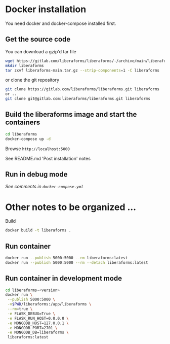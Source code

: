 # Docker installation 

You need docker and docker-compose installed first.

## Get the source code

You can download a gzip'd tar file
```bash
wget https://gitlab.com/liberaforms/liberaforms/-/archive/main/liberaforms-main.tar.gz
mkdir liberaforms
tar zxvf liberaforms-main.tar.gz --strip-components=1 -C liberaforms
```
or clone the git repository
```bash
git clone https://gitlab.com/liberaforms/liberaforms.git liberaforms
or ..
git clone git@gitlab.com:liberaforms/liberaforms.git liberaforms
```

## Build the liberaforms image and start the containers
```bash
cd liberaforms
docker-compose up -d
```
Browse `http://localhost:5000`

See README.md 'Post installation' notes

## Run in debug mode
*See comments in `docker-compose.yml`*


# Other notes to be organized ...

Build
```bash
docker build -t liberaforms .
```

## Run container
```bash
docker run --publish 5000:5000 --rm liberaforms:latest
docker run --publish 5000:5000 --rm --detach liberaforms:latest
```

## Run container in development mode
```bash
cd liberaforms-<version>
docker run \
 --publish 5000:5000 \
 -v$PWD/liberaforms:/app/liberaforms \
 --rm=true \
 -e FLASK_DEBUG=True \
 -e FLASK_RUN_HOST=0.0.0.0 \
 -e MONGODB_HOST=127.0.0.1 \
 -e MONGODB_PORT=2701 \
 -e MONGODB_DB=liberaforms \
 liberaforms:latest

```

